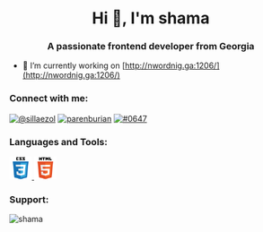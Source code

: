 <h1 align="center">Hi 👋, I'm shama</h1>
<h3 align="center">A passionate frontend developer from Georgia</h3>

- 🔭 I’m currently working on [http://nwordnig.ga:1206/](http://nwordnig.ga:1206/)

<h3 align="left">Connect with me:</h3>
<p align="left">
<a href="https://twitter.com/@sillaezol" target="blank"><img align="center" src="https://raw.githubusercontent.com/rahuldkjain/github-profile-readme-generator/master/src/images/icons/Social/twitter.svg" alt="@sillaezol" height="30" width="40" /></a>
<a href="https://instagram.com/parenburian" target="blank"><img align="center" src="https://raw.githubusercontent.com/rahuldkjain/github-profile-readme-generator/master/src/images/icons/Social/instagram.svg" alt="parenburian" height="30" width="40" /></a>
<a href="https://discord.gg/#0647" target="blank"><img align="center" src="https://raw.githubusercontent.com/rahuldkjain/github-profile-readme-generator/master/src/images/icons/Social/discord.svg" alt="#0647" height="30" width="40" /></a>
</p>

<h3 align="left">Languages and Tools:</h3>
<p align="left"> <a href="https://www.w3schools.com/css/" target="_blank" rel="noreferrer"> <img src="https://raw.githubusercontent.com/devicons/devicon/master/icons/css3/css3-original-wordmark.svg" alt="css3" width="40" height="40"/> </a> <a href="https://www.w3.org/html/" target="_blank" rel="noreferrer"> <img src="https://raw.githubusercontent.com/devicons/devicon/master/icons/html5/html5-original-wordmark.svg" alt="html5" width="40" height="40"/> </a> </p>

<h3 align="left">Support:</h3>
<p><a href="https://www.buymeacoffee.com/shama"> <img align="left" src="https://cdn.buymeacoffee.com/buttons/v2/default-yellow.png" height="50" width="210" alt="shama" /></a></p><br><br>
